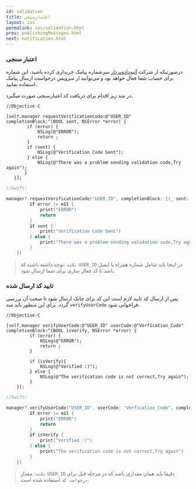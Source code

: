 ```yaml
---
id: validation
title: اعتبارسنجی
layout: ios
permalink: ios/validation.html
prev: publishingMessages.html
next: notification.html
---
```

### اعتبار سنجی

درصورتیکه از شرکت [آتیه‌داده‌پرداز](http://www.adpdigital.com) سرشماره پیامک خریداری کرده باشید، این شماره برای حساب شما فعال خواهد بود و می‌توانید از سرویس درخواست ارسال پیامک استفاده نمایید.

در متد زیر اقدام برای دریافت کد اعتبارسنجی صورت میگیرد.


 ```objc
//Objective-C

[self.manager requestVerificationCode:@"USER_ID" completionBlock:^(BOOL sent, NSError *error) {
         if (error) {
             NSLog(@"ERROR");
             return ;
         }
         if (sent) {
             NSLog(@"Verification Code Sent");
         } else {
             NSLog(@"There was a problem sending validation code,Try again");
        }
    }];
```
```swift
//Swift:

manager?.requestVerificationCode("USER_ID", completionBlock: {(_ sent: Bool, _ error: Error?) -> Void in
         if error != nil {
             print("ERROR")
             return
         }
         if sent {
             print("Verification Code Sent")
         } else {
             print("There was a problem sending validation code,Try again")
         }
    })
```
> `نکته` :‌توجه داشته باشید که `USER_ID` در اینجا باید شامل شماره همراه یا ایمیل باشد تا کد فعال سازی برای شما ارسال شود.


### تایید کد ارسال شده


پس از ارسال کد تایید لازم است این کد برای چابک ارسال شود تا صحت آن بررسی گردد. برای این منظور باید متد `verifyUserCode` فراخوانی شود.

```objc
//Objective-C

[self.manager verifyUserCode:@"USER_ID" userCode:@"Verfication_Code" completionBlock:^(BOOL isVerify, NSError *error) {
         if (error) {
             NSLog(@"ERROR");
             return ;
         }

         if (isVerify){
             NSLog(@"Verified :)");
         } else {
             NSLog(@"The verification code is not correct,Try again");
         }
    }];
```

```swift
//Swift:

manager?.verifyUserCode("USER_ID", userCode: "Verfication_Code", completionBlock: {(_ isVerify: Bool, _ error: Error?) -> Void in
         if error != nil {
             print("ERROR")
             return
         }
         if isVerify {
             print("Verified :)")
         } else {
             print("The verification code is not correct,Try again")
         }
    })
```
>  `نکته`: مقدار `USER_ID`  دقیقا باید همان مقداری باشد که در مرحله قبل  برای `درخواست کد` استفاده شده است.

